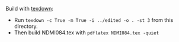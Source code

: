Build with [texdown](https://github.com/ckotecky/texdown):

- Run `texdown -c True -m True -i ../edited -o . -st 3` from this directory.
- Then build NDMI084.tex with `pdflatex NDMI084.tex -quiet`